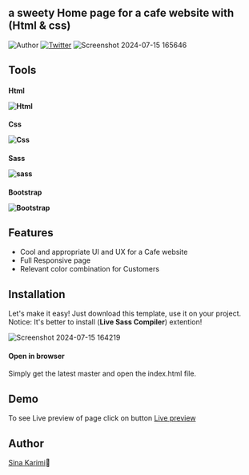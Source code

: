 ## a sweety Home page for a cafe website with (Html & css)
![Author](https://img.shields.io/badge/author-%40sinakarimiorg-blue.svg)
[![Twitter](https://img.shields.io/twitter/url/https/github.com/sinakarimiorg/my-login/.svg?style=social)](https://x.com/itsSinakarimi)
![Screenshot 2024-07-15 165646](https://github.com/user-attachments/assets/d898f33c-2b57-474a-aa29-5c0f72f8f0de)

## Tools
<h4>Html
  
![Html](https://img.shields.io/badge/HTML5-E34F26?style=for-the-badge&logo=html5&logoColor=white)
</h4>
<h4>Css

![Css](https://img.shields.io/badge/CSS3-1572B6?style=for-the-badge&logo=css3&logoColor=white)
</h4> 
<h4>Sass

![sass](https://img.shields.io/badge/Sass-CC6699?style=for-the-badge&logo=sass&logoColor=white)
</h4> 
<h4>Bootstrap

![Bootstrap](https://img.shields.io/badge/Bootstrap-563D7C?style=for-the-badge&logo=bootstrap&logoColor=white)
</h4> 

## Features
- Cool and appropriate UI and UX for a Cafe website
- Full Responsive page
- Relevant color combination for Customers

## Installation
Let's make it easy! Just download this template, use it on your project. <br>
Notice: It's better to install (**Live Sass Compiler**) extention!

![Screenshot 2024-07-15 164219](https://github.com/user-attachments/assets/27691e84-910a-4125-a4b4-4846cb04fa33)

<h4>Open in browser</h4>
Simply get the latest master and open the index.html file.

## Demo
To see Live preview of page click on button
[Live preview](https://sinakarimiorg.github.io/cafe-website/)

## Author
[Sina Karimi](https://github.com/sinakarimiorg)🫰
